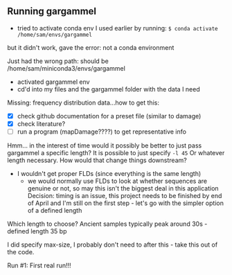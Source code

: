 ## Running gargammel

- tried to activate conda env I used earlier by running:
`$ conda activate /home/sam/envs/gargammel`

but it didn't work, gave the error: not a conda environment

Just had the wrong path: should be /home/sam/miniconda3/envs/gargammel
- activated gargammel env
- cd'd into my files and the gargammel folder with the data I need

Missing: frequency distribution data...how to get this:
- [x] check github documentation for a preset file (similar to damage)
- [x] check literature?
- [ ] run a program (mapDamage????) to get representative info

Hmm... in the interest of time would it possibly be better to just pass gargammel a specific length? It is possible to just specify
`-l 45`
Or whatever length necessary. How would that change things downstream?
- I wouldn't get proper FLDs (since everything is the same length)
	- we would normally use FLDs to look at whether sequences are genuine or not, so may this isn't the biggest deal in this application
Decision: timing is an issue, this project needs to be finished by end of April and I'm still on the first step - let's go with the simpler option of a defined length

Which length to choose?
Ancient samples typically peak around 30s - defined length 35 bp

I did specify max-size, I probably don't need to after this - take this out of the code. 

Run #1: First real run!!!

